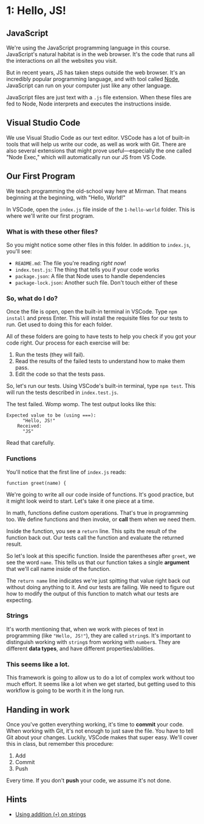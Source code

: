 # 1: Hello, JS!

## JavaScript
We're using the JavaScript programming language in this course. JavaScript's natural habitat is in the web browser. It's the code that runs all the interactions on all the websites you visit.

But in recent years, JS has taken steps outside the web browser. It's an incredibly popular programming language, and with tool called [Node](https://nodejs.org), JavaScript can run on your computer just like any other language.

JavaScript files are just text with a `.js` file extension. When these files are fed to Node, Node interprets and executes the instructions inside.

## Visual Studio Code
We use Visual Studio Code as our text editor. VSCode has a lot of built-in tools that will help us write our code, as well as work with Git. There are also several extensions that might prove useful—especially the one called "Node Exec," which will automatically run our JS from VS Code.

## Our First Program
We teach programming the old-school way here at Mirman. That means beginning at the beginning, with "Hello, World!"

In VSCode, open the `index.js` file inside of the `1-hello-world` folder. This is where we'll write our first program.

### What is with these other files?
So you might notice some other files in this folder. In addition to `index.js`, you'll see:

* `README.md`: The file you're reading _right now_!
* `index.test.js`: The thing that tells you if your code works
* `package.json`: A file that Node uses to handle dependencies
* `package-lock.json`: Another such file. Don't touch either of these

### So, what do I do?

Once the file is open, open the built-in terminal in VSCode. Type `npm install` and press Enter. This will install the requisite files for our tests to run. Get used to doing this for each folder.

All of these folders are going to have tests to help you check if you got your code right. Our process for each exercise will be:

1. Run the tests (they will fail).
2. Read the results of the failed tests to understand how to make them pass.
3. Edit the code so that the tests pass.

So, let's run our tests. Using VSCode's built-in terminal, type `npm test`. This will run the tests described in `index.test.js`.

The test failed. Womp womp. The test output looks like this:

```
Expected value to be (using ===):
      "Hello, JS!"
    Received:
      "JS"
```

Read that carefully.

### Functions
You'll notice that the first line of `index.js` reads:

``` 
function greet(name) {
```
We're going to write all our code inside of functions. It's good practice, but it might look weird to start. Let's take it one piece at a time.

In math, functions define custom operations. That's true in programming too. We define functions and then invoke, or **call** them when we need them.

Inside the function, you see a `return` line. This spits the result of the function back out. Our tests call the function and evaluate the returned result.

So let's look at this specific function. Inside the parentheses after `greet`, we see the word `name`. This tells us that our function takes a single **argument** that we'll call name inside of the function.

The `return name` line indicates we're just spitting that value right back out without doing anything to it. And our tests are failing. We need to figure out how to modify the output of this function to match what our tests are expecting.

### Strings
It's worth mentioning that, when we work with pieces of text in programming (like `"Hello, JS!"`), they are called `string`s. It's important to distinguish working with `string`s from working with `number`s. They are different **data types**, and have different properties/abilities.

### This seems like a lot.
This framework is going to allow us to do a lot of complex work without too much effort. It seems like a lot when we get started, but getting used to this workflow is going to be worth it in the long run.

## Handing in work
Once you've gotten everything working, it's time to **commit** your code. When working with Git, it's not enough to just save the file. You have to tell Git about your changes. Luckily, VSCode makes that super easy. We'll cover this in class, but remember this procedure:

1. Add
2. Commit
3. Push

Every time. If you don't **push** your code, we assume it's not done.

## Hints
* [Using addition (`+`) on strings](https://developer.mozilla.org/en-US/docs/Web/JavaScript/Reference/Operators/Arithmetic_Operators#Addition)
